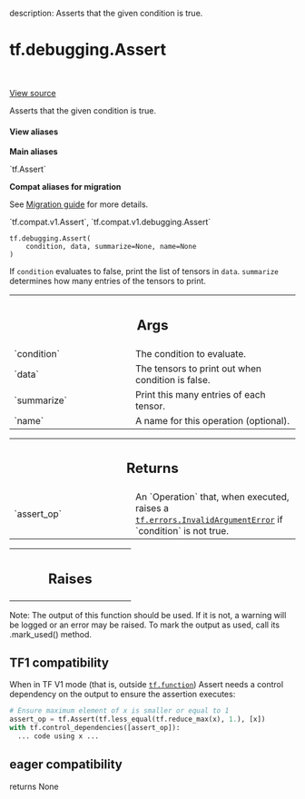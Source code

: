 description: Asserts that the given condition is true.

<div itemscope itemtype="http://developers.google.com/ReferenceObject">
<meta itemprop="name" content="tf.debugging.Assert" />
<meta itemprop="path" content="Stable" />
</div>

# tf.debugging.Assert

<!-- Insert buttons and diff -->

<table class="tfo-notebook-buttons tfo-api nocontent" align="left">

</table>

<a target="_blank" href="/code/stable/tensorflow/python/ops/control_flow_ops.py">View source</a>



Asserts that the given condition is true.

<section class="expandable">
  <h4 class="showalways">View aliases</h4>
  <p>
<b>Main aliases</b>
<p>`tf.Assert`</p>

<b>Compat aliases for migration</b>
<p>See
<a href="https://www.tensorflow.org/guide/migrate">Migration guide</a> for
more details.</p>
<p>`tf.compat.v1.Assert`, `tf.compat.v1.debugging.Assert`</p>
</p>
</section>

<pre class="devsite-click-to-copy prettyprint lang-py tfo-signature-link">
<code>tf.debugging.Assert(
    condition, data, summarize=None, name=None
)
</code></pre>



<!-- Placeholder for "Used in" -->

If `condition` evaluates to false, print the list of tensors in `data`.
`summarize` determines how many entries of the tensors to print.

<!-- Tabular view -->
 <table class="responsive fixed orange">
<colgroup><col width="214px"><col></colgroup>
<tr><th colspan="2"><h2 class="add-link">Args</h2></th></tr>

<tr>
<td>
`condition`
</td>
<td>
The condition to evaluate.
</td>
</tr><tr>
<td>
`data`
</td>
<td>
The tensors to print out when condition is false.
</td>
</tr><tr>
<td>
`summarize`
</td>
<td>
Print this many entries of each tensor.
</td>
</tr><tr>
<td>
`name`
</td>
<td>
A name for this operation (optional).
</td>
</tr>
</table>



<!-- Tabular view -->
 <table class="responsive fixed orange">
<colgroup><col width="214px"><col></colgroup>
<tr><th colspan="2"><h2 class="add-link">Returns</h2></th></tr>

<tr>
<td>
`assert_op`
</td>
<td>
An `Operation` that, when executed, raises a
<a href="../../tf/errors/InvalidArgumentError.md"><code>tf.errors.InvalidArgumentError</code></a> if `condition` is not true.
</td>
</tr>
</table>



<!-- Tabular view -->
 <table class="responsive fixed orange">
<colgroup><col width="214px"><col></colgroup>
<tr><th colspan="2"><h2 class="add-link">Raises</h2></th></tr>


</table>


Note: The output of this function should be used. If it is not, a warning will be logged or an error may be raised. To mark the output as used, call its .mark_used() method.

 <section><devsite-expandable expanded>
 <h2 class="showalways">TF1 compatibility</h2>

  When in TF V1 mode (that is, outside <a href="../../tf/function.md"><code>tf.function</code></a>) Assert needs a control
  dependency on the output to ensure the assertion executes:

```python
# Ensure maximum element of x is smaller or equal to 1
assert_op = tf.Assert(tf.less_equal(tf.reduce_max(x), 1.), [x])
with tf.control_dependencies([assert_op]):
  ... code using x ...
```



 </devsite-expandable></section>



 <section><devsite-expandable expanded>
 <h2 class="showalways">eager compatibility</h2>

returns None


 </devsite-expandable></section>

